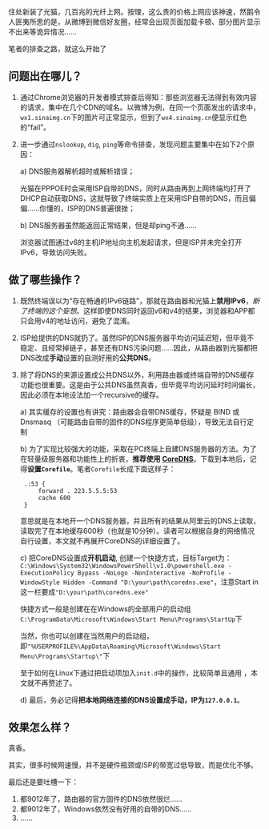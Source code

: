 住处新装了光猫，几百兆的光纤上网。按理，这么贵的价格上网应该神速，然鹅令人匪夷所思的是，从微博到微信好友圈，经常会出现页面加载卡顿、部分图片显示不出来等诡异情况……

笔者的排查之路，就这么开始了

## 问题出在哪儿？

1. 通过Chrome浏览器的开发者模式排查后得知：那些浏览器无法得到有效内容的请求，集中在几个CDN的域名。以微博为例，在同一个页面发出的请求中，`wx1.sinaimg.cn`下的图片可正常显示，但到了`wx4.sinaimg.cn`便显示红色的“fail”。
2. 进一步通过`nslookup`, `dig`, `ping`等命令排查，发现问题主要集中在如下2个原因：

    a) DNS服务器解析超时或解析错误；

    光猫在PPPOE时会采用ISP自带的DNS，同时从路由再到上网终端均打开了DHCP自动获取DNS，这就导致了终端实质上在采用ISP自带的DNS，而且偏偏……你懂的，ISP的DNS普遍很挫；


    b) DNS服务器虽然能返回正常结果，但是却ping不通……
    
    浏览器试图通过v6的主机IP地址向主机发起请求，但是ISP并未完全打开IPv6，导致访问失败。

## 做了哪些操作？

1. 既然终端误以为“存在畅通的IPv6链路”，那就在路由器和光猫上**禁用IPv6**，*断了终端的这个妄想*。这样即使DNS同时返回v6和v4的结果，浏览器和APP都只会用v4的地址访问，避免了混淆。

1. ISP给提供的DNS就扔了。虽然ISP的DNS服务器平均访问延迟短，但毕竟不稳定、且经常掉链子，甚至还有DNS污染问题……因此，从路由器到光猫都把DNS改成**手动**设置的自测好用的**公共DNS**。

1. 除了将DNS的来源设置成公共DNS以外，利用路由器或终端自带的DNS缓存功能也很重要。这是由于公共DNS虽然真香，但毕竟平均访问延时时间偏长，因此必须在本地设法加一个recursive的缓存。

    a) 其实缓存的设置也有讲究：路由器会自带DNS缓存，怀疑是 BIND 或 Dnsmasq （可能路由自带的固件的DNS程序更简单低级），导致无法自行定制
    
    b) 为了实现比较强大的功能，采取在PC终端上自建DNS服务器的方法。为了在轻量级服务器和功能性上的折衷，**推荐使用 [CoreDNS](https://github.com/coredns/coredns)**。下载到本地后，记得**设置`Corefile`**。笔者`Corefile`长成下面这样子：
        
        .:53 {
            forward . 223.5.5.5:53
            cache 600 
        }
    意思就是在本地开一个DNS服务器，并且所有的结果从阿里云的DNS上读取，读取完了在本地缓存600秒（也就是10分钟）。读者可以根据自身的网络情况自行设置，本文就不再展开CoreDNS的详细设置了。
    
    c) 把CoreDNS设置成**开机启动**,  创建一个快捷方式，目标Target为：`C:\Windows\System32\WindowsPowerShell\v1.0\powershell.exe -ExecutionPolicy Bypass -NoLogo -NonInteractive -NoProfile -WindowStyle Hidden -Command "D:\your\path\coredns.exe"`，注意Start in这一栏要成`"D:\your\path\coredns.exe"`
    
    快捷方式一般是创建在在Windows的全部用户的启动组`C:\ProgramData\Microsoft\Windows\Start Menu\Programs\StartUp`下
    
    当然，你也可以创建在当然用户的启动组，即`"%USERPROFILE%\AppData\Roaming\Microsoft\Windows\Start Menu\Programs\Startup\"`下  
    
    至于如何在Linux下通过把启动项加入`init.d`中的操作，比较简单且通用 ，本文就不再赘述了。
    
    d) 最后，务必记得**把本地网络连接的DNS设置成手动，IP为`127.0.0.1`**。

## 效果怎么样？

真香。

其实，很多时候网速慢，并不是硬件瓶颈或ISP的带宽过低导致，而是优化不够。

最后还是要吐槽一下：
1. 都9012年了，路由器的官方固件的DNS依然很烂……
2. 都9012年了，Windows依然没有好用的自带的DNS……
3. ……
